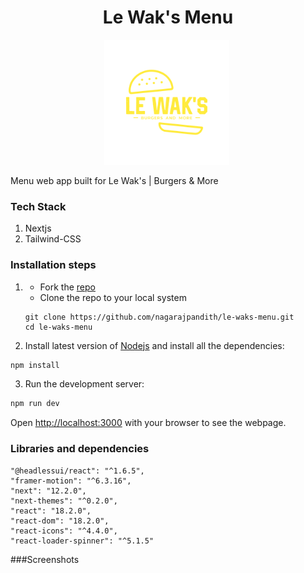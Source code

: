 <h1 align="center">Le Wak's Menu</h1>
<p align="center"> 
<img src="https://github.com/nagarajpandith/le-waks-menu/blob/master/public/le-waks-logo.png?raw=true" alt="LOGO" border="0" width=200 height=200/>&nbsp;</a>
</p>

Menu web app built for Le Wak's | Burgers & More

### Tech Stack
1. Nextjs
2. Tailwind-CSS

### Installation steps
1. - Fork the [repo](https://github.com/nagarajpandith/le-waks-menu)
   - Clone the repo to your local system
    ```git
    git clone https://github.com/nagarajpandith/le-waks-menu.git
    cd le-waks-menu
    ```
    
2. Install latest version of [Nodejs](https://nodejs.org/en/) and install all the dependencies:
```bash
npm install
```

3. Run the development server:

```bash
npm run dev
```
Open [http://localhost:3000](http://localhost:3000) with your browser to see the webpage.

### Libraries and dependencies
    "@headlessui/react": "^1.6.5",
    "framer-motion": "^6.3.16",
    "next": "12.2.0",
    "next-themes": "^0.2.0",
    "react": "18.2.0",
    "react-dom": "18.2.0",
    "react-icons": "^4.4.0",
    "react-loader-spinner": "^5.1.5"
    
###Screenshots
